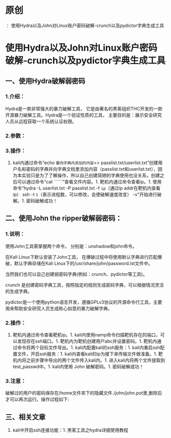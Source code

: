 # 原创
：  使用Hydra以及John对Linux账户密码破解-crunch以及pydictor字典生成工具

# 使用Hydra以及John对Linux账户密码破解-crunch以及pydictor字典生成工具

## 一、使用Hydra破解弱密码

### 1.介绍：

Hydra是一款非常强大的暴力破解工具， 它是由著名的黑客组织THC开发的一款开源暴力破解工具。Hydra是一个验证性质的工具， 主要目的是：展示安全研究人员从远程获取一个系统认证权限。

### 2.参数：

### 3.操作：
1. kali内通过命令“echo ```要向字典内添加的内容```&gt;&gt; passlist.txt/userlist.txt”创建用户名和密码的字典并向字典文档里添加内容（passlist.txt和userlist.txt），因为本实验只是为了了解操作，所以自己创建简陋的字典使用也没关系，创建之后可以通过命令“cat ``````”查看文件内容。1. 靶机内通过命令查看ip。1. 使用命令“hydra -L userlist.txt -P passlist.txt -f ```ip```（通过ip addr在靶机内查看ip） ssh -t ```1```（表示进程数，可以修改，会使破解速度改变） -v”开始进行破解。1. 密码破解成功！
## 二、使用John the ripper破解弱密码：

### 1.说明：

使用John工具需掌握两个命令， 分别是：unshadow和john命令。

在Kali Linux下默认安装了John工具， 在爆破过程中将使用默认字典进行匹配爆破，默认字典存储在Kali Linux下的/usr/share/john/password.lst文件中。

当然我们也可以自己创建弱密码字典(例如：crunch、pydictor等工具)。

crunch 是创建密码字典工具，按照指定的规则生成密码字典，可以根据情况灵活的生成字典。

pydictor是一个使用python语言开发，遵循GPLv3协议的开源命令行工具，主要用来帮助安全研究人员生成称心如意的暴力破解字典。

### 2.操作：
1. 靶机内通过命令查看靶机ip。1. kali内使用namp命令扫描靶机存在的端口，可以发现存在ssh端口。1. 靶机内为靶机创建用户abc并设置密码。1. 靶机内通过命令将两个目标文件导出。1. kali内配置kali的ssh服务：1. kali内重启ssh配置文件，开启ssh服务：1. kali内查看kali的ip为接下来传输文件做准备。1. 靶机内将之前步骤中导出的两个文件传入kali内。1. 进入kali内将两个文件提取到test_passwd中。1. kali内使用 John 破解密码。1. 密码破解成功！
### 3.注意：

破解过的用户的密码保存在/home文件夹下的隐藏文件./john/john.pot里,删除后才可以再次运行。操作过程如下:

## 三、相关文章
1. kali中开启ssh连接功能：1. 黑客工具之hydra详细使用教程